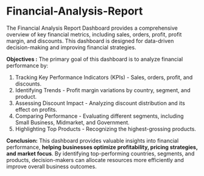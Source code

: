 # Financial-Analysis-Report
The Financial Analysis Report Dashboard provides a comprehensive overview of key financial metrics, including sales, orders, profit, profit margin, and discounts. This dashboard is designed for data-driven decision-making and improving financial strategies.


**Objectives :**
The primary goal of this dashboard is to analyze financial performance by:

1. Tracking Key Performance Indicators (KPIs) - Sales, orders, profit, and discounts.
2. Identifying Trends - Profit margin variations by country, segment, and product.
3. Assessing Discount Impact - Analyzing discount distribution and its effect on profits.
4. Comparing Performance - Evaluating different segments, including Small Business, Midmarket, and Government.
5. Highlighting Top Products - Recognizing the highest-grossing products.


**Conclusion:** 
 This dashboard provides valuable insights into financial performance, **helping businesses optimize profitability, pricing strategies, and market focus**. By identifying top-performing countries, segments, and products, decision-makers can allocate resources more efficiently and improve overall business outcomes.
